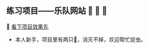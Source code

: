 
## 练习项目——乐队网站 :hear_no_evil: :see_no_evil: :speak_no_evil:
:raising_hand: [看下项目效果先](https://caiyuanyuan.github.io/Band/index.html)
- 本人新手，项目里有两只:bug:，消灭不掉，欢迎帮忙捉虫。

